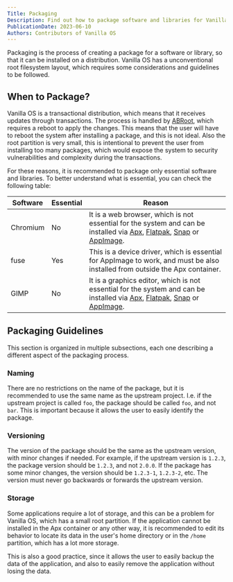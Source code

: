 ```yaml
---
Title: Packaging 
Description: Find out how to package software and libraries for Vanilla OS.
PublicationDate: 2023-06-10
Authors: Contributors of Vanilla OS
---
```


Packaging is the process of creating a package for a software or library, so that
it can be installed on a distribution. Vanilla OS has a unconventional root
filesystem layout, which requires some considerations and guidelines to be
followed.

## When to Package?

Vanilla OS is a transactional distribution, which means that it receives
updates through transactions. The process is handled by [ABRoot](/docs/ABRoot),
which requires a reboot to apply the changes. This means that the user will
have to reboot the system after installing a package, and this is not ideal.
Also the root partition is very small, this is intentional to prevent the user
from installing too many packages, which would expose the system to security
vulnerabilities and complexity during the transactions.

For these reasons, it is recommended to package only essential software and
libraries. To better understand what is essential, you can check the following
table:

| Software | Essential | Reason                                                                                                                                                                                                                                                    |
| -------- | --------- | --------------------------------------------------------------------------------------------------------------------------------------------------------------------------------------------------------------------------------------------------------- |
| Chromium | No        | It is a web browser, which is not essential for the system and can be installed via [Apx](/docs/apx), [Flatpak](https://handbook.vanillaos.org/2022/12/09/install-flatpaks.html), [Snap](https://snapcraft.io/) or [AppImage](https://appimage.org/).     |
| fuse     | Yes       | This is a device driver, which is essential for AppImage to work, and must be also installed from outside the Apx container.                                                                                                                              |
| GIMP     | No        | It is a graphics editor, which is not essential for the system and can be installed via [Apx](/docs/apx), [Flatpak](https://handbook.vanillaos.org/2022/12/09/install-flatpaks.html), [Snap](https://snapcraft.io/) or [AppImage](https://appimage.org/). |

## Packaging Guidelines

This section is organized in multiple subsections, each one describing a
different aspect of the packaging process.

### Naming

There are no restrictions on the name of the package, but it is recommended to
use the same name as the upstream project. I.e. if the upstream project is
called `foo`, the package should be called `foo`, and not `bar`. This is
important because it allows the user to easily identify the package.

### Versioning

The version of the package should be the same as the upstream version, with
minor changes if needed. For example, if the upstream version is `1.2.3`, the
package version should be `1.2.3`, and not `2.0.0`. If the package has some
minor changes, the version should be `1.2.3-1`, `1.2.3-2`, etc. The version
must never go backwards or forwards the upstream version.

### Storage

Some applications require a lot of storage, and this can be a problem for
Vanilla OS, which has a small root partition. If the application cannot be
installed in the Apx container or any other way, it is recommended to edit
its behavior to locate its data in the user's home directory or in the `/home`
partition, which has a lot more storage.

This is also a good practice, since it allows the user to easily backup the
data of the application, and also to easily remove the application without
losing the data.
